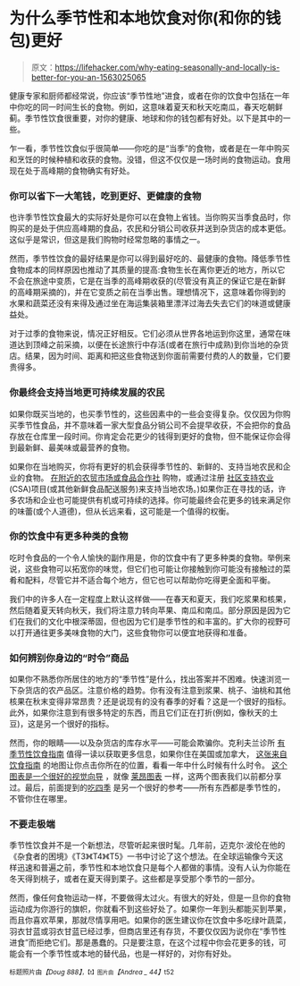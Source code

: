 # 为什么季节性和本地饮食对你(和你的钱包)更好

> 原文：<https://lifehacker.com/why-eating-seasonally-and-locally-is-better-for-you-an-1563025065>

健康专家和厨师都经常说，你应该“季节性地”进食，或者在你的饮食中包括在一年中你吃的同一时间生长的食物。例如，这意味着夏天和秋天吃南瓜，春天吃朝鲜蓟。季节性饮食很重要，对你的健康、地球和你的钱包都有好处。以下是其中的一些。



乍一看，季节性饮食似乎很简单——你吃的是“当季”的食物，或者是在一年中购买和烹饪的时候种植和收获的食物。没错，但这不仅仅是一场时尚的食物运动。食用现在处于高峰期的食物确实有好处。

### 你可以省下一大笔钱，吃到更好、更健康的食物

也许季节性饮食最大的实际好处是你可以在食物上省钱。当你购买当季食品时，你购买的是处于供应高峰期的食品，农民和分销公司收获并送到杂货店的成本更低。这似乎是常识，但这是我们购物时经常忽略的事情之一。

然而，季节性饮食的最好结果是你可以得到最好吃的、最健康的食物。降低季节性食物成本的同样原因也推动了其质量的提高:食物生长在离你更近的地方，所以它不会在旅途中变质，它是在当季的高峰期收获的(尽管没有真正的保证它是在新鲜的高峰期采摘的)，并在它变质之前在当季出售。理想情况下，这意味着你得到的水果和蔬菜还没有来得及通过坐在海运集装箱里漂洋过海去失去它们的味道或健康益处。

对于过季的食物来说，情况正好相反。它们必须从世界各地运到你这里，通常在味道达到顶峰之前采摘，以便在长途旅行中存活(或者在旅行中成熟)到你当地的杂货店。结果，因为时间、距离和把这些食物送到你面前需要付费的人的数量，它们要贵得多。

### 你最终会支持当地更可持续发展的农民

如果你既买当地的，也买季节性的，这些因素中的一些会变得复杂。仅仅因为你购买季节性食品，并不意味着一家大型食品分销公司不会提早收获，不会把你的食品存放在仓库里一段时间。你肯定会花更少的钱得到更好的食物，但不能保证你会得到最新鲜、最美味或最营养的食物。

如果你在当地购买，你将有更好的机会获得季节性的、新鲜的、支持当地农民和企业的食物。 [在附近的农贸市场或食品合作社](http://lifehacker.com/how-to-find-a-food-co-op-in-your-area-and-score-some-hi-5912937) 购物，或通过注册 [社区支持农业](http://lifehacker.com/community-supported-agriculture-what-it-is-and-why-you-5819320) (CSA)项目(或其他新鲜食品配送服务)来支持当地农场。)如果你正在寻找的话，许多农场和企业也可能提供有机或可持续的选择。你可能最终会花更多的钱来满足你的味蕾(或个人道德)，但从长远来看，这可能是一个值得的权衡。

### 你的饮食中有更多种类的食物

吃时令食品的一个令人愉快的副作用是，你的饮食中有了更多种类的食物。举例来说，这些食物可以拓宽你的味觉，但它们也可能让你接触到你可能没有接触过的菜肴和配料，尽管它并不适合每个地方，但它也可以帮助你吃得更全面和平衡。

我们中的许多人在一定程度上默认这样做——在春天和夏天，我们吃浆果和核果，然后随着夏天转向秋天，我们将注意力转向苹果、南瓜和南瓜。部分原因是因为它们在我们的文化中根深蒂固，但也因为它们是季节性的和丰富的。扩大你的视野可以打开通往更多美味食物的大门，这些食物你可以便宜地获得和准备。

### 如何辨别你身边的“时令”商品

如果你不熟悉你所居住的地方的“季节性”是什么，找出答案并不困难。快速浏览一下杂货店的农产品区。注意价格的趋势。你有没有注意到浆果、桃子、油桃和其他核果在秋末变得非常昂贵？还是说现有的没有春季的好看？这是一个很好的指标。此外，如果你注意到有很多特定的东西，而且它们正在打折(例如，像秋天的土豆)，这是另一个很好的指标。

然而，你的眼睛——以及杂货店的库存水平——可能会欺骗你。克利夫兰诊所 [有季节性饮食指南](http://www.clevelandclinicwellness.com/food/SeasonalEating/Pages/HealthyFoodSeasonBySeason.aspx) 值得一读以获取更多信息，如果你住在美国或加拿大， [这张来自饮食指南](http://www.eatwellguide.org/i.php?pd=Seasonalfoodguides) 的地图让你点击你所在的位置，看看一年中什么时候有什么时令。 [这个图表是一个很好的视觉向导](http://lifehacker.com/use-this-chart-to-determine-when-your-favorite-fruits-a-5921329) ，就像 [莱昂图表](http://lifehacker.com/leon-chart-makes-sense-of-seasonal-food-5442480) 一样，这两个图表我们以前都分享过。最后，前面提到的[吃四季](http://www.eattheseasons.com/) 是另一个很好的参考——所有东西都是季节性的，不管你住在哪里。

### 不要走极端

季节性饮食并不是一个新想法，尽管听起来很时髦。几年前，迈克尔·波伦在他的《杂食者的困境》《T3》《T4》《T5》一书中讨论了这个想法。在全球运输像今天这样迅速和普遍之前，季节性和本地饮食只是每个人都做的事情。没有人认为你能在冬天得到桃子，或者在夏天得到栗子。这些都是享受那个季节的一部分。

然而，像任何食物运动一样，不要做得太过火。有很大的好处，但是一旦你的食物运动成为你游行的旗帜，你就看不到这些好处了。如果你一年到头都能买到苹果，而且你喜欢苹果，那就尽情享用吧。如果你的医生建议你在饮食中多吃绿叶蔬菜，羽衣甘蓝或羽衣甘蓝已经过季，但商店里还有存货，不要仅仅因为说你在“季节性进食”而拒绝它们。那是愚蠢的。只是要注意，在这个过程中你会花更多的钱，可能会有一个季节性或本地的替代品，也是一样好的，对你有好处。

<small>标题照片由</small>*<small>【Doug 888】</small>*<small><small>，【t】图片由</small></small>*<small>【Andrea _ 44】</small><small></small>*<small>t52</small>

<small></small>